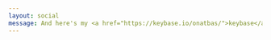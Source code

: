 ```yaml
---
layout: social
message: And here's my <a href="https://keybase.io/onatbas/">keybase</a> account, and <a href="https://keybase.io/onatbas/pgp_keys.asc?fingerprint=9d978c21e8b409db39eb546040e23b34fd5a7e13">PGP</a> public key.
---
```

